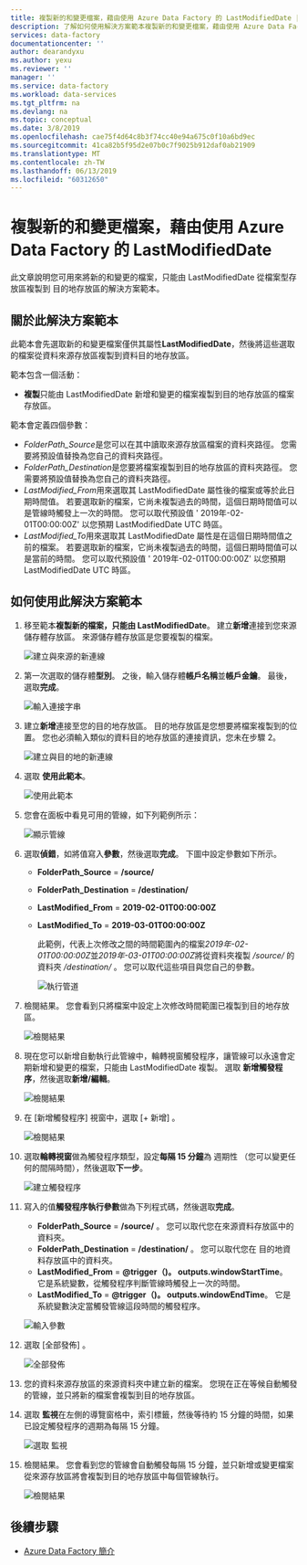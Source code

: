 ```yaml
---
title: 複製新的和變更檔案，藉由使用 Azure Data Factory 的 LastModifiedDate |Microsoft Docs
description: 了解如何使用解決方案範本複製新的和變更檔案，藉由使用 Azure Data Factory 的 LastModifiedDate。
services: data-factory
documentationcenter: ''
author: dearandyxu
ms.author: yexu
ms.reviewer: ''
manager: ''
ms.service: data-factory
ms.workload: data-services
ms.tgt_pltfrm: na
ms.devlang: na
ms.topic: conceptual
ms.date: 3/8/2019
ms.openlocfilehash: cae75f4d64c8b3f74cc40e94a675c0f10a6bd9ec
ms.sourcegitcommit: 41ca82b5f95d2e07b0c7f9025b912daf0ab21909
ms.translationtype: MT
ms.contentlocale: zh-TW
ms.lasthandoff: 06/13/2019
ms.locfileid: "60312650"
---
```

# <a name="copy-new-and-changed-files-by-lastmodifieddate-with-azure-data-factory"></a>複製新的和變更檔案，藉由使用 Azure Data Factory 的 LastModifiedDate

此文章說明您可用來將新的和變更的檔案，只能由 LastModifiedDate 從檔案型存放區複製到 目的地存放區的解決方案範本。 

## <a name="about-this-solution-template"></a>關於此解決方案範本

此範本會先選取新的和變更檔案僅供其屬性**LastModifiedDate**，然後將這些選取的檔案從資料來源存放區複製到資料目的地存放區。

範本包含一個活動：
- **複製**只能由 LastModifiedDate 新增和變更的檔案複製到目的地存放區的檔案存放區。

範本會定義四個參數：
-  *FolderPath_Source*是您可以在其中讀取來源存放區檔案的資料夾路徑。 您需要將預設值替換為您自己的資料夾路徑。
-  *FolderPath_Destination*是您要將檔案複製到目的地存放區的資料夾路徑。 您需要將預設值替換為您自己的資料夾路徑。
-  *LastModified_From*用來選取其 LastModifiedDate 屬性後的檔案或等於此日期時間值。  若要選取新的檔案，它尚未複製過去的時間，這個日期時間值可以是管線時觸發上一次的時間。 您可以取代預設值 ' 2019年-02-01T00:00:00Z' 以您預期 LastModifiedDate UTC 時區。 
-  *LastModified_To*用來選取其 LastModifiedDate 屬性是在這個日期時間值之前的檔案。 若要選取新的檔案，它尚未複製過去的時間，這個日期時間值可以是當前的時間。  您可以取代預設值 ' 2019年-02-01T00:00:00Z' 以您預期 LastModifiedDate UTC 時區。 

## <a name="how-to-use-this-solution-template"></a>如何使用此解決方案範本

1. 移至範本**複製新的檔案，只能由 LastModifiedDate**。 建立**新增**連接到您來源儲存體存放區。 來源儲存體存放區是您要複製的檔案。

    ![建立與來源的新連線](media/solution-template-copy-new-files-lastmodifieddate/copy-new-files-lastmodifieddate1.png)
    
2. 第一次選取的儲存體**型別**。 之後，輸入儲存體**帳戶名稱**並**帳戶金鑰**。 最後，選取**完成**。

    ![輸入連接字串](media/solution-template-copy-new-files-lastmodifieddate/copy-new-files-lastmodifieddate2.png)
    
3. 建立**新增**連接至您的目的地存放區。 目的地存放區是您想要將檔案複製到的位置。 您也必須輸入類似的資料目的地存放區的連接資訊，您未在步驟 2。

    ![建立與目的地的新連線](media/solution-template-copy-new-files-lastmodifieddate/copy-new-files-lastmodifieddate3.png)

4. 選取 **使用此範本**。

    ![使用此範本](media/solution-template-copy-new-files-lastmodifieddate/copy-new-files-lastmodifieddate4.png)
    
5. 您會在面板中看見可用的管線，如下列範例所示：

    ![顯示管線](media/solution-template-copy-new-files-lastmodifieddate/copy-new-files-lastmodifieddate5.png)

6. 選取**偵錯**，如將值寫入**參數**，然後選取**完成**。  下圖中設定參數如下所示。
   - **FolderPath_Source** =  **/source/**
   - **FolderPath_Destination** =  **/destination/**
   - **LastModified_From** =  **2019-02-01T00:00:00Z**
   - **LastModified_To** = **2019-03-01T00:00:00Z**
    
     此範例，代表上次修改之間的時間範圍內的檔案*2019年-02-01T00:00:00Z*並*2019年-03-01T00:00:00Z*將從資料夾複製 */source/* 的資料夾 */destination/* 。  您可以取代這些項目與您自己的參數。
    
     ![執行管道](media/solution-template-copy-new-files-lastmodifieddate/copy-new-files-lastmodifieddate6.png)

7. 檢閱結果。 您會看到只將檔案中設定上次修改時間範圍已複製到目的地存放區。

    ![檢閱結果](media/solution-template-copy-new-files-lastmodifieddate/copy-new-files-lastmodifieddate7.png)
    
8. 現在您可以新增自動執行此管線中，輪轉視窗觸發程序，讓管線可以永遠會定期新增和變更的檔案，只能由 LastModifiedDate 複製。  選取 **新增觸發程序**，然後選取**新增/編輯**。

    ![檢閱結果](media/solution-template-copy-new-files-lastmodifieddate/copy-new-files-lastmodifieddate8.png)
    
9. 在 [新增觸發程序]  視窗中，選取 [+ 新增]  。

    ![檢閱結果](media/solution-template-copy-new-files-lastmodifieddate/copy-new-files-lastmodifieddate9.png)

10. 選取**輪轉視窗**做為觸發程序類型，設定**每隔 15 分鐘**為 週期性 （您可以變更任何的間隔時間），然後選取**下一步**。

    ![建立觸發程序](media/solution-template-copy-new-files-lastmodifieddate/copy-new-files-lastmodifieddate10.png)    
    
11. 寫入的值**觸發程序執行參數**做為下列程式碼，然後選取**完成**。
    - **FolderPath_Source** =  **/source/** 。  您可以取代您在來源資料存放區中的資料夾。
    - **FolderPath_Destination** =  **/destination/** 。  您可以取代您在 目的地資料存放區中的資料夾。
    - **LastModified_From** =   **@trigger（)。 outputs.windowStartTime**。  它是系統變數，從觸發程序判斷管線時觸發上一次的時間。
    - **LastModified_To** =  **@trigger（)。 outputs.windowEndTime**。  它是系統變數決定當觸發管線這段時間的觸發程序。
    
    ![輸入參數](media/solution-template-copy-new-files-lastmodifieddate/copy-new-files-lastmodifieddate11.png)
    
12. 選取 [全部發佈]  。
    
    ![全部發佈](media/solution-template-copy-new-files-lastmodifieddate/copy-new-files-lastmodifieddate12.png)

13. 您的資料來源存放區的來源資料夾中建立新的檔案。  您現在正在等候自動觸發的管線，並只將新的檔案會複製到目的地存放區。

14. 選取 **監視**在左側的導覽窗格中，索引標籤，然後等待約 15 分鐘的時間，如果已設定觸發程序的週期為每隔 15 分鐘。 

    ![選取 監視](media/solution-template-copy-new-files-lastmodifieddate/copy-new-files-lastmodifieddate14.png)

15. 檢閱結果。 您會看到您的管線會自動觸發每隔 15 分鐘，並只新增或變更檔案從來源存放區將會複製到目的地存放區中每個管線執行。

    ![檢閱結果](media/solution-template-copy-new-files-lastmodifieddate/copy-new-files-lastmodifieddate15.png)
    
## <a name="next-steps"></a>後續步驟

- [Azure Data Factory 簡介](introduction.md)